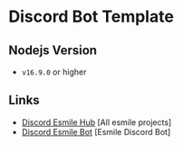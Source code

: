 # Discord Bot Template

## Nodejs Version

- `v16.9.0` or higher

## Links

- [Discord Esmile Hub](https://discord.gg/RcBY4fhn9y) [All esmile projects]
- [Discord Esmile Bot](https://discord.com/oauth2/authorize?client_id=931228076094930996&permissions=137710923254&scope=bot%20applications.commands) [Esmile Discord Bot]
